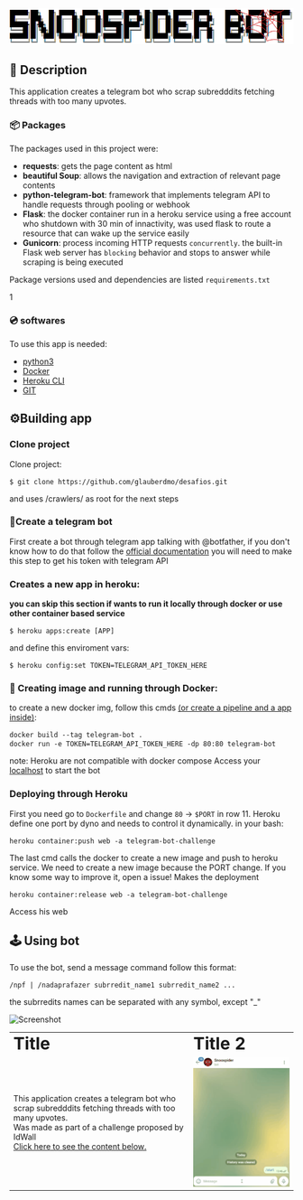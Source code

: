 ![Screenshot](img/snoospider_bot2.png)

## 📝 Description

This application creates a telegram bot who scrap subredddits fetching threads with too many upvotes.</br>

### 📦 Packages
The packages used in this project were:
- **requests**: gets the page content as html 
- **beautiful Soup**: allows the navigation and extraction of relevant page contents
- **python-telegram-bot**: framework that implements telegram API to handle requests through pooling or webhook
- **Flask**: the docker container run in a heroku service using a free account who shutdown with 30 min of innactivity, was used flask to route a resource that can wake up the service easily
- **Gunicorn**: process incoming HTTP requests `concurrently`. the built-in Flask web server has `blocking` behavior and stops to answer while scraping is being executed

Package versions used and dependencies are listed ``requirements.txt`` 

<a id="Packages">1</a>
### 💿 softwares
To use this app is needed:
- [python3](https://www.python.org/downloads/)
- [Docker](https://www.docker.com/)
- [Heroku CLI](https://devcenter.heroku.com/articles/heroku-cli)
- [GIT](https://git-scm.com/book/en/v2/Getting-Started-Installing-Git)

## ⚙️Building app

### Clone project

Clone project:
```
$ git clone https://github.com/glauberdmo/desafios.git
```
and uses /crawlers/ as root for the next steps

### 📲Create a telegram bot
First create a bot through telegram app talking with @botfather, if you don't know how to do that follow the [official documentation](https://core.telegram.org/bots#3-how-do-i-create-a-bot)
you will need to make this step to get his token with telegram API

### Creates a new app in heroku:
**you can skip this section if wants to run it locally through docker or use other container based service**
```
$ heroku apps:create [APP]
```
and define this enviroment vars:

```
$ heroku config:set TOKEN=TELEGRAM_API_TOKEN_HERE
```

### 🐳 Creating image and running through Docker:
to create a new docker img, follow this cmds [(or create a pipeline and a app inside)](https://devcenter.heroku.com/articles/heroku-cli-commands#heroku-pipelines-add-pipeline):
```
docker build --tag telegram-bot .
docker run -e TOKEN=TELEGRAM_API_TOKEN_HERE -dp 80:80 telegram-bot
```
note: Heroku are not compatible with docker compose
Access your [localhost](https://localhost:80) to start the bot

### Deploying through Heroku
First you need go to ``Dockerfile`` and change ``80`` -> ``$PORT`` in row 11. Heroku define one port by dyno and needs to control it dynamically.
in your bash:

```
heroku container:push web -a telegram-bot-challenge
```
The last cmd calls the docker to create a new image and push to heroku service. We need to create a new image because the PORT change. If you know some way to improve it, open a issue!
Makes the deployment
```
heroku container:release web -a telegram-bot-challenge
```
Access his web

## 🕹 Using bot
To use the bot, send a message command follow this format: 
```
/npf | /nadaprafazer subrredit_name1 subrredit_name2 ...
```
the subrredits names can be separated with any symbol, except "_"


![Screenshot]()
<table border="0">
 <tr>
    <td><b style="font-size:30px">Title</b></td>
    <td><b style="font-size:30px">Title 2</b></td>
 </tr>
 <tr>
    <td>This application creates a telegram bot who scrap subredddits fetching threads with too many upvotes.</br> 
    Was made as part of a challenge proposed by IdWall</br>
    <a href="#packages">Click here to see the content below.</a>    
    </td>
    <td><img src="img/using_snoospiderbot.gif"></td>
 </tr>
</table>